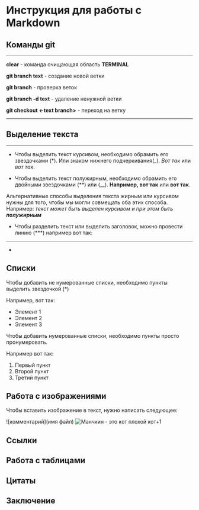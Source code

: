 # Инструкция для работы с Markdown
## Команды git
***
**clear** - команда очищающая область **TERMINAL**

**git branch text** - создание новой ветки

**git branch** - проверка веток 

**git branch -d text** - удаление ненужной ветки

**git checkout <-text branch>** - переход на ветку
***
## Выделение текста
***
- Чтобы выделить текст курсивом, необходимо обрамить его звездочками (*). Или знаком нижнего подчеркивания(_). _Вот так_ или *вот так*.

- Чтобы выделить текст полужирным, необходимо обрамить его двойными звездочками (**) или (__). **Например, вот так** или __вот так__.

Альтернативные способы выделения текста жирным или курсивом нужны для того, чтобы мы могли совмещать оба этих способа. Например:
_текст может быть выделен курсивом и при этом быть **полужирным**_
- Чтобы разделить текст или выделить заголовок, можно провести линию (***) например вот так:
***
- 

## Списки

Чтобы добавить не нумерованные списки, необходимо пункты выделить звездочкой (*)

Например, вот так:
* Элемент 1
* Элемент 2
* Элемент 3

Чтобы добавить нумерованные списки, необходимо пункты просто пронумеровать.

Например вот так:
1. Первый пункт
2. Второй пункт
3. Третий пункт


## Работа с изображениями

Чтобы вставить изображение в текст, нужно написать следующее:

![комментарий](имя файл)
![Манчкин - это кот](bc802dc244e9199fb922adfccec31377.jpeg)
плохой кот+1

## Ссылки

## Работа с таблицами

## Цитаты

## Заключение